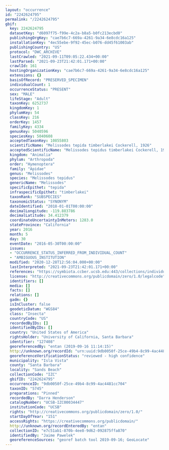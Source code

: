 ```yaml
---
layout: "occurrence"
id: "2242624795"
permalink: "/2242624795"
gbif:
  key: 2242624795
  datasetKey: "d6097f75-f99e-4c2a-b8a5-b0fc213ecbd0"
  publishingOrgKey: "cae7b6c7-669a-4261-9a34-6e8cdc16a125"
  installationKey: "4ec55ebe-9f92-45ec-b076-dd45f61003ab"
  publishingCountry: "US"
  protocol: "DWC_ARCHIVE"
  lastCrawled: "2021-09-11T09:05:22.434+00:00"
  lastParsed: "2021-09-23T21:42:01.171+00:00"
  crawlId: 161
  hostingOrganizationKey: "cae7b6c7-669a-4261-9a34-6e8cdc16a125"
  extensions: {}
  basisOfRecord: "PRESERVED_SPECIMEN"
  individualCount: 1
  occurrenceStatus: "PRESENT"
  sex: "MALE"
  lifeStage: "Adult"
  taxonKey: 6252737
  kingdomKey: 1
  phylumKey: 54
  classKey: 216
  orderKey: 1457
  familyKey: 4334
  genusKey: 5040596
  speciesKey: 5040608
  acceptedTaxonKey: 10855803
  scientificName: "Melissodes tepida timberlakei Cockerell, 1926"
  acceptedScientificName: "Melissodes tepidus timberlakei Cockerell, 1926"
  kingdom: "Animalia"
  phylum: "Arthropoda"
  order: "Hymenoptera"
  family: "Apidae"
  genus: "Melissodes"
  species: "Melissodes tepidus"
  genericName: "Melissodes"
  specificEpithet: "tepida"
  infraspecificEpithet: "timberlakei"
  taxonRank: "SUBSPECIES"
  taxonomicStatus: "SYNONYM"
  dateIdentified: "2018-01-01T00:00:00"
  decimalLongitude: -119.883786
  decimalLatitude: 34.412379
  coordinateUncertaintyInMeters: 1283.0
  stateProvince: "California"
  year: 2016
  month: 5
  day: 30
  eventDate: "2016-05-30T00:00:00"
  issues:
  - "OCCURRENCE_STATUS_INFERRED_FROM_INDIVIDUAL_COUNT"
  - "AMBIGUOUS_INSTITUTION"
  modified: "2020-12-28T12:56:04.000+00:00"
  lastInterpreted: "2021-09-23T21:42:01.171+00:00"
  references: "https://symbiota.ccber.ucsb.edu:443/collections/individual/index.php?occid=127408"
  license: "http://creativecommons.org/publicdomain/zero/1.0/legalcode"
  identifiers: []
  media: []
  facts: []
  relations: []
  gadm: {}
  isInCluster: false
  geodeticDatum: "WGS84"
  class: "Insecta"
  countryCode: "US"
  recordedByIDs: []
  identifiedByIDs: []
  country: "United States of America"
  rightsHolder: "University of California, Santa Barbara"
  identifier: "127408"
  georeferencedBy: "entan (2019-09-16 11:14:15)"
  http://unknown.org/recordId: "urn:uuid:9db0050f-25ce-49b4-8c99-4ac4481cc704"
  georeferenceVerificationStatus: "reviewed - high confidence"
  municipality: "Isla Vista"
  county: "Santa Barbara"
  locality: "Sands Beach"
  collectionCode: "IZC"
  gbifID: "2242624795"
  occurrenceID: "9db0050f-25ce-49b4-8c99-4ac4481cc704"
  taxonID: "5745"
  preparations: "Pinned"
  recordedBy: "Darra Henderson"
  catalogNumber: "UCSB-IZC00034447"
  institutionCode: "UCSB"
  rights: "http://creativecommons.org/publicdomain/zero/1.0/"
  startDayOfYear: "151"
  accessRights: "https://creativecommons.org/publicdomain/"
  http://unknown.org/recordEnteredBy: "entan"
  collectionID: "e7c51ab1-870b-4ee8-9d62-092875ffa870"
  identifiedBy: "Jaime Pawelek"
  georeferenceSources: "georef batch tool 2019-09-16; GeoLocate"
---
```

